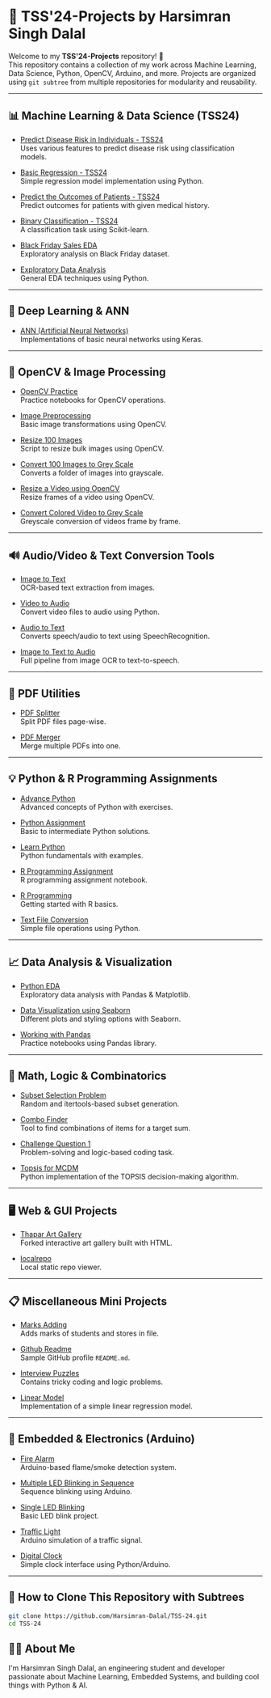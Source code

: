 # 🧠 TSS'24-Projects by Harsimran Singh Dalal

Welcome to my **TSS'24-Projects** repository! 🚀  
This repository contains a collection of my work across Machine Learning, Data Science, Python, OpenCV, Arduino, and more. Projects are organized using `git subtree` from multiple repositories for modularity and reusability.

---

## 📊 Machine Learning & Data Science (TSS24)

- [Predict Disease Risk in Individuals - TSS24](https://github.com/Harsimran-Dalal/Predict-Disease-risk-in-individuals-TSS24)  
  Uses various features to predict disease risk using classification models.

- [Basic Regression - TSS24](https://github.com/Harsimran-Dalal/TSS-24/tree/main/Basic-Regression-TSS24)  
  Simple regression model implementation using Python.

- [Predict the Outcomes of Patients - TSS24](https://github.com/Harsimran-Dalal/TSS-24/tree/main/Predict-the-outcomes-of-patients-with-the-disease-TSS24)  
  Predict outcomes for patients with given medical history.

- [Binary Classification - TSS24](https://github.com/Harsimran-Dalal/TSS-24/tree/main/Binary_Classification-TSS24)  
  A classification task using Scikit-learn.

- [Black Friday Sales EDA](https://github.com/Harsimran-Dalal/TSS-24/tree/main/Black-Friday-Sales-EDA)  
  Exploratory analysis on Black Friday dataset.

- [Exploratory Data Analysis](https://github.com/Harsimran-Dalal/TSS-24/tree/main/Exploratory-Data-Analysis)  
  General EDA techniques using Python.

---

## 🧠 Deep Learning & ANN

- [ANN (Artificial Neural Networks)](https://github.com/Harsimran-Dalal/TSS-24/tree/main/ANN)  
  Implementations of basic neural networks using Keras.

---

## 🎥 OpenCV & Image Processing

- [OpenCV Practice](https://github.com/Harsimran-Dalal/OpenCV_Practice)  
  Practice notebooks for OpenCV operations.

- [Image Preprocessing](https://github.com/Harsimran-Dalal/Image-Preprocessing)  
  Basic image transformations using OpenCV.

- [Resize 100 Images](https://github.com/Harsimran-Dalal/Resize-the-100-Images)  
  Script to resize bulk images using OpenCV.

- [Convert 100 Images to Grey Scale](https://github.com/Harsimran-Dalal/TSS-24/tree/main/Convert-100-images-to-Grey-Scale)  
  Converts a folder of images into grayscale.

- [Resize a Video using OpenCV](https://github.com/Harsimran-Dalal/Resize-a-video-using-OpenCV)  
  Resize frames of a video using OpenCV.

- [Convert Colored Video to Grey Scale](https://github.com/Harsimran-Dalal/TSS-24/tree/main/Convert-Colored-Video-to-Grey-Scale)  
  Greyscale conversion of videos frame by frame.

---

## 🔊 Audio/Video & Text Conversion Tools

- [Image to Text](https://github.com/Harsimran-Dalal/Image-To-Text)  
  OCR-based text extraction from images.

- [Video to Audio](https://github.com/Harsimran-Dalal/Video-To-Audio)  
  Convert video files to audio using Python.

- [Audio to Text](https://github.com/Harsimran-Dalal/TSS-24/tree/main/Audio-to-Text)  
  Converts speech/audio to text using SpeechRecognition.

- [Image to Text to Audio](https://github.com/Harsimran-Dalal/Image-to-text-to-audio)  
  Full pipeline from image OCR to text-to-speech.

---

## 📄 PDF Utilities

- [PDF Splitter](https://github.com/Harsimran-Dalal/PDF-Splitter)  
  Split PDF files page-wise.

- [PDF Merger](https://github.com/Harsimran-Dalal/PDF-Merger)  
  Merge multiple PDFs into one.

---

## 💡 Python & R Programming Assignments

- [Advance Python](https://github.com/Harsimran-Dalal/TSS-24/tree/main/Advance-Python)  
  Advanced concepts of Python with exercises.

- [Python Assignment](https://github.com/Harsimran-Dalal/Python-Assignment)  
  Basic to intermediate Python solutions.

- [Learn Python](https://github.com/Harsimran-Dalal/Learn-Python)  
  Python fundamentals with examples.

- [R Programming Assignment](https://github.com/Harsimran-Dalal/R-Programming-Assignment)  
  R programming assignment notebook.

- [R Programming](https://github.com/Harsimran-Dalal/R-Programming)  
  Getting started with R basics.

- [Text File Conversion](https://github.com/Harsimran-Dalal/Text-File-Conversion)  
  Simple file operations using Python.

---

## 📈 Data Analysis & Visualization

- [Python EDA](https://github.com/Harsimran-Dalal/PythonEDA)  
  Exploratory data analysis with Pandas & Matplotlib.

- [Data Visualization using Seaborn](https://github.com/Harsimran-Dalal/TSS-24/tree/main/Data-Visualization-using-seaborn)  
  Different plots and styling options with Seaborn.

- [Working with Pandas](https://github.com/Harsimran-Dalal/Working-with-Pandas)  
  Practice notebooks using Pandas library.

---

## 🔢 Math, Logic & Combinatorics

- [Subset Selection Problem](https://github.com/Harsimran-Dalal/Subset-Selection-Problem)  
  Random and itertools-based subset generation.

- [Combo Finder](https://github.com/Harsimran-Dalal/TSS-24/tree/main/ComboFinder)  
  Tool to find combinations of items for a target sum.

- [Challenge Question 1](https://github.com/Harsimran-Dalal/TSS-24/tree/main/Challenge-Question-1)  
  Problem-solving and logic-based coding task.

- [Topsis for MCDM](https://github.com/Harsimran-Dalal/Topsis-for-Multi-criteria-Decision-making-MCDM)  
  Python implementation of the TOPSIS decision-making algorithm.

---

## 🖥️ Web & GUI Projects

- [Thapar Art Gallery](https://github.com/Harsimran-Dalal/Thapar-Art-Gallery)  
  Forked interactive art gallery built with HTML.

- [localrepo](https://github.com/Harsimran-Dalal/localrepo)  
  Local static repo viewer.

---

## 📋 Miscellaneous Mini Projects

- [Marks Adding](https://github.com/Harsimran-Dalal/Marks-Adding)  
  Adds marks of students and stores in file.

- [Github Readme](https://github.com/Harsimran-Dalal/Github-Readme)  
  Sample GitHub profile `README.md`.

- [Interview Puzzles](https://github.com/Harsimran-Dalal/Interview-Puzzles)  
  Contains tricky coding and logic problems.

- [Linear Model](https://github.com/Harsimran-Dalal/Linear-Model)  
  Implementation of a simple linear regression model.

---

## 🔌 Embedded & Electronics (Arduino)

- [Fire Alarm](https://github.com/Harsimran-Dalal/Fire-Alarm)  
  Arduino-based flame/smoke detection system.

- [Multiple LED Blinking in Sequence](https://github.com/Harsimran-Dalal/Multiple-LED-Blinking-in-Sequence)  
  Sequence blinking using Arduino.

- [Single LED Blinking](https://github.com/Harsimran-Dalal/Single-LED-Blinking)  
  Basic LED blink project.

- [Traffic Light](https://github.com/Harsimran-Dalal/Traffic-Light)  
  Arduino simulation of a traffic signal.

- [Digital Clock](https://github.com/Harsimran-Dalal/TSS-24/tree/main/Digital-Clock)  
  Simple clock interface using Python/Arduino.

---

## 📌 How to Clone This Repository with Subtrees

```bash
git clone https://github.com/Harsimran-Dalal/TSS-24.git
cd TSS-24
```

## 🙋‍♂️ About Me
I'm Harsimran Singh Dalal, an engineering student and developer passionate about Machine Learning, Embedded Systems, and building cool things with Python & AI.
